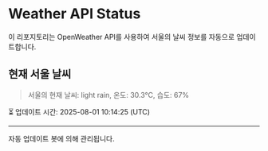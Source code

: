 
# Weather API Status

이 리포지토리는 OpenWeather API를 사용하여 서울의 날씨 정보를 자동으로 업데이트합니다.

## 현재 서울 날씨
> 서울의 현재 날씨: light rain, 온도: 30.3°C, 습도: 67%

⏳ 업데이트 시간: 2025-08-01 10:14:25 (UTC)

---
자동 업데이트 봇에 의해 관리됩니다.
